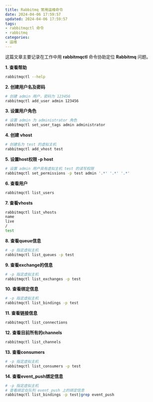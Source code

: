 ```yaml
---
title: Rabbitmq 常用运维命令
date: 2024-04-06 17:59:57
updated: 2024-04-06 17:59:57
tags:
- rabbitmqctl 命令
- rabbitmq
categories: 
- 运维
---
```


这篇文章主要记录在工作中用 **rabbitmqctl** 命令协助定位 **Rabbitmq** 问题。 

<!-- more -->

**1. 查看帮助**
```bash
rabbitmqctl --help
```

**2. 创建用户名及密码**
```bash
# 创建 admin 用户，密码为 123456
rabbitmqctl add_user admin 123456
```


**3. 设置用户角色**
```bash
# 设置 admin 为 administrator 角色
rabbitmqctl set_user_tags admin administrator
```

**4. 创建 vhost**
```bash
# 创建名为 test 的虚拟主机
rabbitmqctl add_vhost test
```

**5. 设置host权限 -p host**
```bash
# 设置 admin 用户具有虚拟主机 test 的读写权限
rabbitmqctl set_permissions -p test admin '.*' '.*' '.*'
```

**6. 查看用户**
```bash
rabbitmqctl list_users
```

**7. 查看vhosts**
```bash
rabbitmqctl list_vhosts 
name
live
/
test
```

**8. 查看queue信息**
```bash
# -p 指定虚拟主机
rabbitmqctl list_queues -p test
```

**9. 查看exchange的信息**
```bash
# -p 指定虚拟主机
rabbitmqctl list_exchanges -p test
```

**10. 查看绑定信息**
```bash
# -p 指定虚拟主机
rabbitmqctl list_bindings -p test
```

**11. 查看链接信息**
```bash
rabbitmqctl list_connections
```

**12. 查看目前所有的channels**
```bash
rabbitmqctl list_channels 
```

**13. 查看consumers**
```bash
# -p 指定虚拟主机
rabbitmqctl list_consumers -p test
```

**14. 查看event_push绑定信息**
```bash
# -p 指定虚拟主机
# 查看绑定在队列 event_push 上的绑定信息
rabbitmqctl list_bindings -p test|grep event_push
```